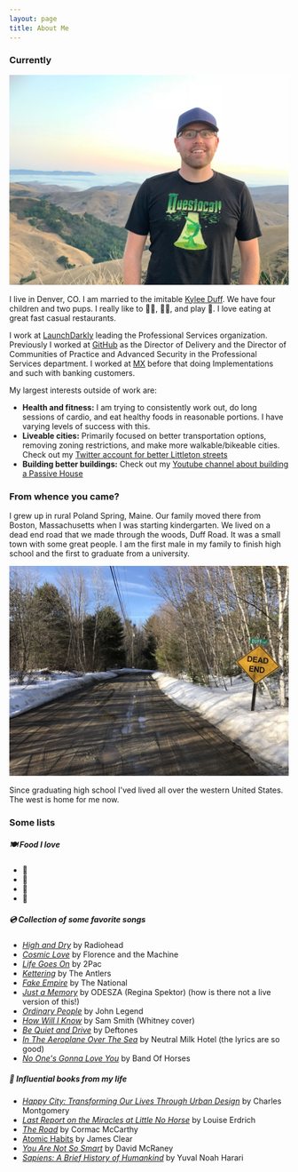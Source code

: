 ```yaml
---
layout: page
title: About Me
---
```


### Currently

<img src="/assets/picture-of-me.jpg" alt="Matthew Duff" width="600"/>

I live in Denver, CO. I am married to the imitable [Kylee Duff](https://www.instagram.com/kyleeduff). We have four children and two pups. I really like to 🚴‍♀️, 🏊‍♂️, and play 🏀. I love eating at great fast casual restaurants.

I work at [LaunchDarkly](https://launchdarkly.com) leading the Professional Services organization. Previously I worked at [GitHub](https://github.com) as the Director of Delivery and the Director of Communities of Practice and Advanced Security in the Professional Services department. I worked at [MX](https://mx.com) before that doing Implementations and such with banking customers.

My largest interests outside of work are:

- **Health and fitness:** I am trying to consistently work out, do long sessions of cardio, and eat healthy foods in reasonable portions. I have varying levels of success with this. 
- **Liveable cities:** Primarily focused on better transportation options, removing zoning restrictions, and make more walkable/bikeable cities. Check out my [Twitter account for better Littleton streets](https://www.twitter.com/littleton4bikes)
- **Building better buildings:** Check out my [Youtube channel about building a Passive House](https://www.youtube.com/channel/UCD1rs6e3tx6r2dd1QWfiN2g)

### From whence you came? 

I grew up in rural Poland Spring, Maine. Our family moved there from Boston, Massachusetts when I was starting kindergarten. We lived on a dead end road that we made through the woods, Duff Road. It was a small town with some great people. I am the first male in my family to finish high school and the first to graduate from a university. 

<img src="/assets/duff-road.jpg" alt="Dead End" width="600"/>

Since graduating high school I'ved lived all over the western United States. The west is home for me now. 

### Some lists

##### 🍽️ Food I love

- 🥑
- 🌮
- 🥟
- 🍅

##### 💿 Collection of _some favorite_ songs

- [_High and Dry_](https://www.youtube.com/watch?v=SXW1ls53lok) by Radiohead
- [_Cosmic Love_](https://www.youtube.com/watch?v=_gMq3hRLDD0) by Florence and the Machine
- [_Life Goes On_](https://www.youtube.com/watch?v=W69SSLfRJho) by 2Pac
- [_Kettering_](https://www.youtube.com/watch?v=zcUyWDyizlo) by The Antlers
- [_Fake Empire_](https://www.youtube.com/watch?v=rzpC1AzO84Q) by The National
- [_Just a Memory_](https://www.youtube.com/watch?v=RogVsavOPAE) by ODESZA (Regina Spektor) (how is there not a live version of this!)
- [_Ordinary People_](https://www.youtube.com/watch?v=6fWdT0qa6Ic) by John Legend
- [_How Will I Know_](https://www.youtube.com/watch?v=kwHACITShSI) by Sam Smith (Whitney cover)
- [_Be Quiet and Drive_](https://www.youtube.com/watch?v=kr_ufdkuQPM) by Deftones
- [_In The Aeroplane Over The Sea_](https://www.youtube.com/watch?v=wqMZv1DN1Gc) by Neutral Milk Hotel (the lyrics are so good)
- [_No One's Gonna Love You_](https://www.youtube.com/watch?v=KoQy_p3vNb8) by Band Of Horses

##### 📕 Influential books from my life

- [_Happy City: Transforming Our Lives Through Urban Design_](https://www.amazon.com/Happy-City-Transforming-Through-Design/dp/0374534888) by Charles Montgomery
- [_Last Report on the Miracles at Little No Horse_](https://www.amazon.com/Last-Report-Miracles-Little-Horse/dp/0061577626) by Louise Erdrich
- [_The Road_](https://www.amazon.com/Road-Cormac-McCarthy/dp/0307387895) by Cormac McCarthy
- [Atomic Habits](https://www.amazon.com/Atomic-Habits-Proven-Build-Break/dp/0735211299) by James Clear
- [_You Are Not So Smart_](https://www.amazon.com/You-Are-Not-So-Smart/dp/1592407366/) by David McRaney
- [_Sapiens: A Brief History of Humankind_](https://www.amazon.com/Sapiens-Brief-History-Humankind/dp/B07TTKLNHQ) by Yuval Noah Harari

